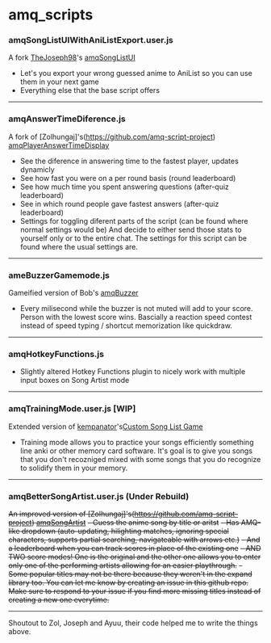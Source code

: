 
# amq_scripts

### amqSongListUIWithAniListExport.user.js
A fork [TheJoseph98](https://github.com/TheJoseph98)'s [amqSongListUI](https://github.com/TheJoseph98/AMQ-Scripts/blob/master/amqSongListUI.user.js)
- Let's you export your wrong guessed anime to AniList so you can use them in your next game
- Everything else that the base script offers

---

### amqAnswerTimeDiference.js
A fork of [Zolhungaj]'s(https://github.com/amq-script-project) [amqPlayerAnswerTimeDisplay](https://github.com/amq-script-project/AMQ-Scripts/blob/master/gameplay/amqPlayerAnswerTimeDisplay.user.js)
- See the diference in answering time to the fastest player, updates dynamicly
- See how fast you were on a per round basis (round leaderboard)
- See how much time you spent answering questions (after-quiz leaderboard)
- See in which round people gave fastest answers (after-quiz leaderboard)
- Settings for toggling diferent parts of the script (can be found where normal settings would be)
And decide to either send those stats to yourself only or to the entire chat. The settings for this script can be found where the usual settings are.

---
### ameBuzzerGamemode.js
Gameified version of Bob's [amqBuzzer](https://files.catbox.moe/lipeqk.js)
- Every milisecond while the buzzer is not muted will add to your score. Person with the lowest score wins. Bascially a reaction speed contest instead of speed typing / shortcut memorization like quickdraw.

---
### amqHotkeyFunctions.js
- Slightly altered Hotkey Functions plugin to nicely work with multiple input boxes on Song Artist mode

---

### amqTrainingMode.user.js [WIP]
Extended version of [kempanator](https://github.com/kempanator)'s[Custom Song List Game](https://github.com/kempanator/amq-scripts/blob/main/amqCustomSongListGame.user.js)
- Training mode allows you to practice your songs efficiently something line anki or other memory card software. It's goal is to give you songs that you don't recozniged mixed with some songs that you do recognize to solidify them in your memory.

---

### amqBetterSongArtist.user.js (Under Rebuild)
~~An improved version of [Zolhungaj]'s(https://github.com/amq-script-project) [amqSongArtist](https://github.com/amq-script-project/AMQ-Scripts/blob/master/gameplay/amqSongArtistMode.user.js)~~
~~- Guess the anime song by title or aritst~~
~~- Has AMQ-like dropdown (auto-updating, hilighting matches, ignoring special characters, supports partial searching, navigateable with arrows etc.)~~
~~- And a leaderboard when you can track scores in place of the existing one~~
~~- AND TWO score modes! One is the original and the other one allows you to enter only one of the performing artists allowing for an easier playthrough.~~
~~- Some popular titles may not be there because they weren't in the expand library too. You can let me know by creating an issue in this github repo. Make sure to respond to your issue if you find more missing titles instead of creating a new one everytime.~~

---
Shoutout to Zol, Joseph and Ayuu, their code helped me to write the things above.
